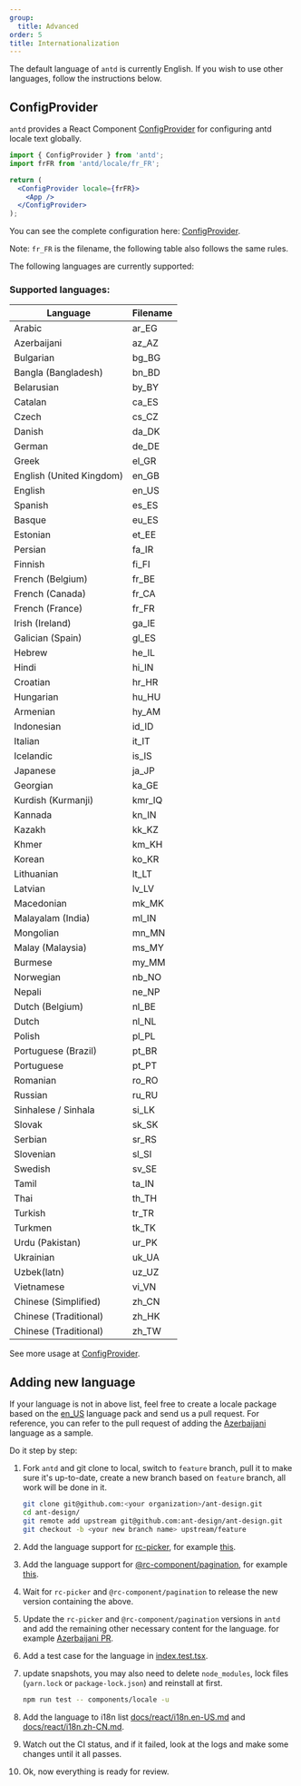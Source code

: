 ```yaml
---
group:
  title: Advanced
order: 5
title: Internationalization
---
```


The default language of `antd` is currently English. If you wish to use other languages, follow the instructions below.

## ConfigProvider

`antd` provides a React Component [ConfigProvider](/components/config-provider) for configuring antd locale text globally.

```jsx
import { ConfigProvider } from 'antd';
import frFR from 'antd/locale/fr_FR';

return (
  <ConfigProvider locale={frFR}>
    <App />
  </ConfigProvider>
);
```

You can see the complete configuration here: [ConfigProvider](/components/config-provider).

Note: `fr_FR` is the filename, the following table also follows the same rules.

The following languages are currently supported:

### Supported languages:

| Language                 | Filename |
| ------------------------ | -------- |
| Arabic                   | ar_EG    |
| Azerbaijani              | az_AZ    |
| Bulgarian                | bg_BG    |
| Bangla (Bangladesh)      | bn_BD    |
| Belarusian               | by_BY    |
| Catalan                  | ca_ES    |
| Czech                    | cs_CZ    |
| Danish                   | da_DK    |
| German                   | de_DE    |
| Greek                    | el_GR    |
| English (United Kingdom) | en_GB    |
| English                  | en_US    |
| Spanish                  | es_ES    |
| Basque                   | eu_ES    |
| Estonian                 | et_EE    |
| Persian                  | fa_IR    |
| Finnish                  | fi_FI    |
| French (Belgium)         | fr_BE    |
| French (Canada)          | fr_CA    |
| French (France)          | fr_FR    |
| Irish (Ireland)          | ga_IE    |
| Galician (Spain)         | gl_ES    |
| Hebrew                   | he_IL    |
| Hindi                    | hi_IN    |
| Croatian                 | hr_HR    |
| Hungarian                | hu_HU    |
| Armenian                 | hy_AM    |
| Indonesian               | id_ID    |
| Italian                  | it_IT    |
| Icelandic                | is_IS    |
| Japanese                 | ja_JP    |
| Georgian                 | ka_GE    |
| Kurdish (Kurmanji)       | kmr_IQ   |
| Kannada                  | kn_IN    |
| Kazakh                   | kk_KZ    |
| Khmer                    | km_KH    |
| Korean                   | ko_KR    |
| Lithuanian               | lt_LT    |
| Latvian                  | lv_LV    |
| Macedonian               | mk_MK    |
| Malayalam (India)        | ml_IN    |
| Mongolian                | mn_MN    |
| Malay (Malaysia)         | ms_MY    |
| Burmese                  | my_MM    |
| Norwegian                | nb_NO    |
| Nepali                   | ne_NP    |
| Dutch (Belgium)          | nl_BE    |
| Dutch                    | nl_NL    |
| Polish                   | pl_PL    |
| Portuguese (Brazil)      | pt_BR    |
| Portuguese               | pt_PT    |
| Romanian                 | ro_RO    |
| Russian                  | ru_RU    |
| Sinhalese / Sinhala      | si_LK    |
| Slovak                   | sk_SK    |
| Serbian                  | sr_RS    |
| Slovenian                | sl_SI    |
| Swedish                  | sv_SE    |
| Tamil                    | ta_IN    |
| Thai                     | th_TH    |
| Turkish                  | tr_TR    |
| Turkmen                  | tk_TK    |
| Urdu (Pakistan)          | ur_PK    |
| Ukrainian                | uk_UA    |
| Uzbek(latn)              | uz_UZ    |
| Vietnamese               | vi_VN    |
| Chinese (Simplified)     | zh_CN    |
| Chinese (Traditional)    | zh_HK    |
| Chinese (Traditional)    | zh_TW    |

See more usage at [ConfigProvider](/components/config-provider).

## Adding new language

If your language is not in above list, feel free to create a locale package based on the [en_US](https://github.com/ant-design/ant-design/blob/master/components/locale/en_US.ts) language pack and send us a pull request. For reference, you can refer to the pull request of adding the [Azerbaijani](https://github.com/ant-design/ant-design/pull/21387) language as a sample.

Do it step by step:

1. Fork `antd` and git clone to local, switch to `feature` branch, pull it to make sure it's up-to-date, create a new branch based on `feature` branch, all work will be done in it.

   ```bash
   git clone git@github.com:<your organization>/ant-design.git
   cd ant-design/
   git remote add upstream git@github.com:ant-design/ant-design.git
   git checkout -b <your new branch name> upstream/feature
   ```

2. Add the language support for [rc-picker](https://github.com/react-component/picker), for example [this](https://github.com/react-component/picker/blob/master/src/locale/en_US.ts).
3. Add the language support for [@rc-component/pagination](https://github.com/react-component/pagination), for example [this](https://github.com/react-component/pagination/blob/master/src/locale/en_US.ts).
4. Wait for `rc-picker` and `@rc-component/pagination` to release the new version containing the above.
5. Update the `rc-picker` and `@rc-component/pagination` versions in `antd` and add the remaining other necessary content for the language. for example [Azerbaijani PR](https://github.com/ant-design/ant-design/pull/21387).
6. Add a test case for the language in [index.test.tsx](https://github.com/ant-design/ant-design/blob/master/components/locale/__tests__/index.test.tsx).
7. update snapshots, you may also need to delete `node_modules`, lock files (`yarn.lock` or `package-lock.json`) and reinstall at first.

   ```bash
   npm run test -- components/locale -u
   ```

8. Add the language to i18n list [docs/react/i18n.en-US.md](https://github.com/ant-design/ant-design/blob/master/docs/react/i18n.en-US.md) and [docs/react/i18n.zh-CN.md](https://github.com/ant-design/ant-design/blob/master/docs/react/i18n.zh-CN.md).
9. Watch out the CI status, and if it failed, look at the logs and make some changes until it all passes.
10. Ok, now everything is ready for review.
